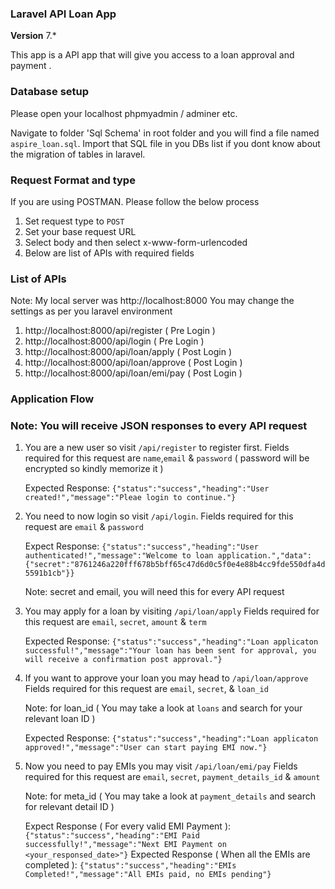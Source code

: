 ### **Laravel API Loan App**

**Version** 7.*

This app is a API app that will give you access to a loan approval and payment .

### **Database setup**

Please open your localhost phpmyadmin / adminer etc.

Navigate to folder 'Sql Schema' in root folder and you will find a file named `aspire_loan.sql`. Import that SQL file in you DBs list if you dont know about the migration of tables in laravel. 

### **Request Format and type**

If you are using POSTMAN. Please follow the below process

1. Set request type to `POST`
2. Set your base request URL
3. Select body and then select x-www-form-urlencoded
4. Below are list of APIs with required fields

### **List of APIs**

Note: My local server was http://localhost:8000 You may change the settings as per you laravel environment

1. http://localhost:8000/api/register ( Pre Login )
2. http://localhost:8000/api/login ( Pre Login )
3. http://localhost:8000/api/loan/apply ( Post Login )
4. http://localhost:8000/api/loan/approve ( Post Login )
5. http://localhost:8000/api/loan/emi/pay ( Post Login )

### **Application Flow**

### **Note: You will receive JSON responses to every API request**

1. You are a new user so visit `/api/register` to register first. Fields required for this request are `name`,`email` & `password` ( password will be encrypted so kindly memorize it )

    Expected Response: `{"status":"success","heading":"User created!","message":"Pleae login to continue."}`

2. You need to now login so visit `/api/login`. Fields required for this request are `email` & `password`

    Expect Response: `{"status":"success","heading":"User authenticated!","message":"Welcome to loan application.","data":{"secret":"8761246a220fff678b5bff65c47d6d0c5f0e4e88b4cc9fde550dfa4d5591b1cb"}}`

    Note: secret and email, you will need this for every API request

3. You may apply for a loan by visiting `/api/loan/apply` Fields required for this request are `email`, `secret`, `amount` & `term`

    Expected Response: `{"status":"success","heading":"Loan applicaton successful!","message":"Your loan has been sent for approval, you will receive a confirmation post approval."}`

4. If you want to approve your loan you may head to `/api/loan/approve` Fields required for this request are `email`, `secret`, & `loan_id`

    Note: for loan_id ( You may take a look at `loans` and search for your relevant loan ID )

    Expected Response: `{"status":"success","heading":"Loan applicaton approved!","message":"User can start paying EMI now."}`

5. Now you need to pay EMIs you may visit `/api/loan/emi/pay` Fields required for this request are `email`, `secret`, `payment_details_id` & `amount`

    Note: for meta_id ( You may take a look at `payment_details` and search for relevant detail ID  )

    Expect Response ( For every valid EMI Payment ): `{"status":"success","heading":"EMI Paid successfully!","message":"Next EMI Payment on <your_responsed_date>"}`
    Expected Response ( When all the EMIs are completed ): `{"status":"success","heading":"EMIs Completed!","message":"All EMIs paid, no EMIs pending"}`